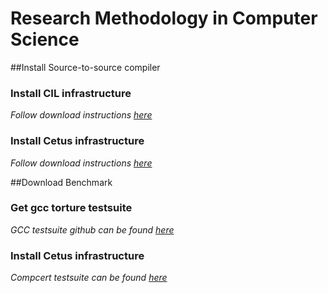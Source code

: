 # Research Methodology in Computer Science
##Install Source-to-source compiler
### Install CIL infrastructure
*Follow download instructions [here](https://cil-project.github.io/cil/)*
### Install Cetus infrastructure
*Follow download instructions [here](https://engineering.purdue.edu/Cetus/)*

##Download Benchmark
### Get gcc torture testsuite
*GCC testsuite github can be found [here](https://github.com/gcc-mirror/gcc/tree/master/gcc/testsuite)*
### Install Cetus infrastructure
*Compcert testsuite can be found [here](https://github.com/AbsInt/CompCert/tree/master/test/c)*



